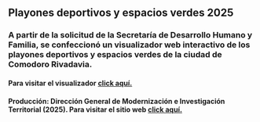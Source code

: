 ## Playones deportivos y espacios verdes 2025

### A partir de la solicitud de la Secretaría de Desarrollo Humano y Familia, se confeccionó un visualizador web interactivo de los playones deportivos y espacios verdes de la ciudad de Comodoro Rivadavia.

#### Para visitar el visualizador <a href="https://agstnrdz.github.io/webmap-2/webmap.html" target="_blank">click aquí.</a>

#### Producción: Dirección General de Modernización e Investigación Territorial (2025). Para visitar el sitio web <a href="https://www.comodoro.gov.ar/miciudad/" target="_blank">click aquí.</a>

